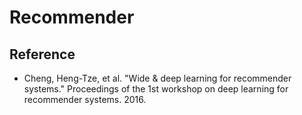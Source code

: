 # Recommender
   
## Reference

* Cheng, Heng-Tze, et al. "Wide & deep learning for recommender systems." Proceedings of the 1st workshop on deep learning for recommender systems. 2016.